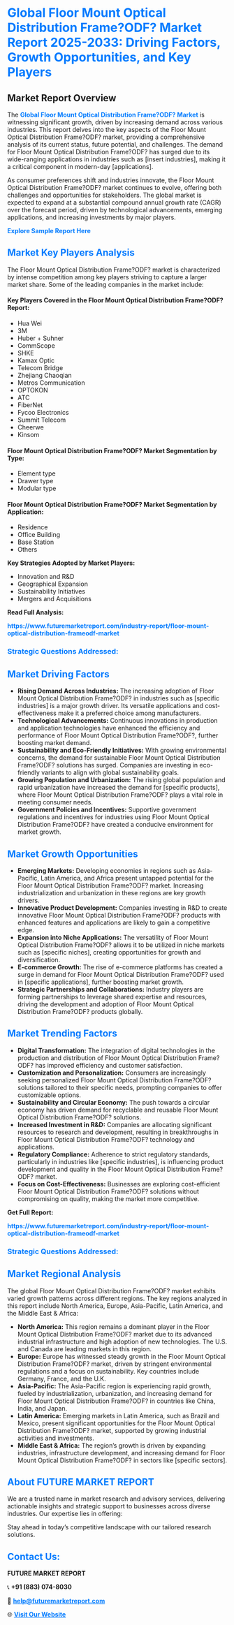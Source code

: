 <h1 style="color: #007BFF;">Global Floor Mount Optical Distribution Frame?ODF? Market Report 2025-2033: Driving Factors, Growth Opportunities, and Key Players</h1>

<section id="overview">
<h2>Market Report Overview</h2>
<p>The <a href="https://www.futuremarketreport.com/industry-report/floor-mount-optical-distribution-frameodf-market" style="color: #007BFF; text-decoration: none;"><strong>Global Floor Mount Optical Distribution Frame?ODF? Market</strong></a> is witnessing significant growth, driven by increasing demand across various industries. This report delves into the key aspects of the Floor Mount Optical Distribution Frame?ODF? market, providing a comprehensive analysis of its current status, future potential, and challenges. The demand for Floor Mount Optical Distribution Frame?ODF? has surged due to its wide-ranging applications in industries such as [insert industries], making it a critical component in modern-day [applications].</p>
<p>As consumer preferences shift and industries innovate, the Floor Mount Optical Distribution Frame?ODF? market continues to evolve, offering both challenges and opportunities for stakeholders. The global market is expected to expand at a substantial compound annual growth rate (CAGR) over the forecast period, driven by technological advancements, emerging applications, and increasing investments by major players.</p>
</section>

<section id="overview">
<p><a href="https://www.futuremarketreport.com/request-sample/reportId=43381" style="color: #007BFF; text-decoration: none;"><strong>Explore Sample Report Here</strong></a></p>
</section>

<section id="key-players">
<h2 style="color: #007BFF;">Market Key Players Analysis</h2>
<p>The Floor Mount Optical Distribution Frame?ODF? market is characterized by intense competition among key players striving to capture a larger market share. Some of the leading companies in the market include:</p>
<h4>Key Players Covered in the Floor Mount Optical Distribution Frame?ODF? Report:</h4>
<ul><li>Hua Wei</li><li>3M</li><li>Huber + Suhner</li><li>CommScope</li><li>SHKE</li><li>Kamax Optic</li><li>Telecom Bridge</li><li>Zhejiang Chaoqian</li><li>Metros Communication</li><li>OPTOKON</li><li>ATC</li><li>FiberNet</li><li>Fycoo Electronics</li><li>Summit Telecom</li><li>Cheerwe</li><li>Kinsom</li></ul>
<h4>Floor Mount Optical Distribution Frame?ODF? Market Segmentation by Type:</h4>
<ul><li>Element type</li><li>Drawer type</li><li>Modular type</li></ul>

<h4>Floor Mount Optical Distribution Frame?ODF? Market Segmentation by Application:</h4>
<ul><li>Residence</li><li>Office Building</li><li>Base Station</li><li>Others</li></ul>
<p><strong>Key Strategies Adopted by Market Players:</strong></p>
<ul>
<li>Innovation and R&D</li>
<li>Geographical Expansion</li>
<li>Sustainability Initiatives</li>
<li>Mergers and Acquisitions</li>
</ul>
</section>

<section>
<p><strong>Read Full Analysis: </strong></p><a href="https://www.futuremarketreport.com/industry-report/floor-mount-optical-distribution-frameodf-market" style="color: #007BFF; text-decoration: none;"><strong>https://www.futuremarketreport.com/industry-report/floor-mount-optical-distribution-frameodf-market</strong></a>
<h3 style="color: #007BFF;">Strategic Questions Addressed:</h3>
</section>

<section id="driving-factors">
<h2 style="color: #007BFF;">Market Driving Factors</h2>
<ul>
<li><strong>Rising Demand Across Industries:</strong> The increasing adoption of Floor Mount Optical Distribution Frame?ODF? in industries such as [specific industries] is a major growth driver. Its versatile applications and cost-effectiveness make it a preferred choice among manufacturers.</li>
<li><strong>Technological Advancements:</strong> Continuous innovations in production and application technologies have enhanced the efficiency and performance of Floor Mount Optical Distribution Frame?ODF?, further boosting market demand.</li>
<li><strong>Sustainability and Eco-Friendly Initiatives:</strong> With growing environmental concerns, the demand for sustainable Floor Mount Optical Distribution Frame?ODF? solutions has surged. Companies are investing in eco-friendly variants to align with global sustainability goals.</li>
<li><strong>Growing Population and Urbanization:</strong> The rising global population and rapid urbanization have increased the demand for [specific products], where Floor Mount Optical Distribution Frame?ODF? plays a vital role in meeting consumer needs.</li>
<li><strong>Government Policies and Incentives:</strong> Supportive government regulations and incentives for industries using Floor Mount Optical Distribution Frame?ODF? have created a conducive environment for market growth.</li>
</ul>
</section>

<section id="growth-opportunities">
<h2 style="color: #007BFF;">Market Growth Opportunities</h2>
<ul>
<li><strong>Emerging Markets:</strong> Developing economies in regions such as Asia-Pacific, Latin America, and Africa present untapped potential for the Floor Mount Optical Distribution Frame?ODF? market. Increasing industrialization and urbanization in these regions are key growth drivers.</li>
<li><strong>Innovative Product Development:</strong> Companies investing in R&D to create innovative Floor Mount Optical Distribution Frame?ODF? products with enhanced features and applications are likely to gain a competitive edge.</li>
<li><strong>Expansion into Niche Applications:</strong> The versatility of Floor Mount Optical Distribution Frame?ODF? allows it to be utilized in niche markets such as [specific niches], creating opportunities for growth and diversification.</li>
<li><strong>E-commerce Growth:</strong> The rise of e-commerce platforms has created a surge in demand for Floor Mount Optical Distribution Frame?ODF? used in [specific applications], further boosting market growth.</li>
<li><strong>Strategic Partnerships and Collaborations:</strong> Industry players are forming partnerships to leverage shared expertise and resources, driving the development and adoption of Floor Mount Optical Distribution Frame?ODF? products globally.</li>
</ul>
</section>

<section id="trending-factors">
<h2 style="color: #007BFF;">Market Trending Factors</h2>
<ul>
<li><strong>Digital Transformation:</strong> The integration of digital technologies in the production and distribution of Floor Mount Optical Distribution Frame?ODF? has improved efficiency and customer satisfaction.</li>
<li><strong>Customization and Personalization:</strong> Consumers are increasingly seeking personalized Floor Mount Optical Distribution Frame?ODF? solutions tailored to their specific needs, prompting companies to offer customizable options.</li>
<li><strong>Sustainability and Circular Economy:</strong> The push towards a circular economy has driven demand for recyclable and reusable Floor Mount Optical Distribution Frame?ODF? solutions.</li>
<li><strong>Increased Investment in R&D:</strong> Companies are allocating significant resources to research and development, resulting in breakthroughs in Floor Mount Optical Distribution Frame?ODF? technology and applications.</li>
<li><strong>Regulatory Compliance:</strong> Adherence to strict regulatory standards, particularly in industries like [specific industries], is influencing product development and quality in the Floor Mount Optical Distribution Frame?ODF? market.</li>
<li><strong>Focus on Cost-Effectiveness:</strong> Businesses are exploring cost-efficient Floor Mount Optical Distribution Frame?ODF? solutions without compromising on quality, making the market more competitive.</li>
</ul>
</section>

<section>
<p><strong>Get Full Report: </strong></p><a href="https://www.futuremarketreport.com/industry-report/floor-mount-optical-distribution-frameodf-market" style="color: #007BFF; text-decoration: none;"><strong>https://www.futuremarketreport.com/industry-report/floor-mount-optical-distribution-frameodf-market</strong></a>
<h3 style="color: #007BFF;">Strategic Questions Addressed:</h3>
</section>


<section id="regional-analysis">
<h2 style="color: #007BFF;">Market Regional Analysis</h2>
<p>The global Floor Mount Optical Distribution Frame?ODF? market exhibits varied growth patterns across different regions. The key regions analyzed in this report include North America, Europe, Asia-Pacific, Latin America, and the Middle East & Africa:</p>
<ul>
<li><strong>North America:</strong> This region remains a dominant player in the Floor Mount Optical Distribution Frame?ODF? market due to its advanced industrial infrastructure and high adoption of new technologies. The U.S. and Canada are leading markets in this region.</li>
<li><strong>Europe:</strong> Europe has witnessed steady growth in the Floor Mount Optical Distribution Frame?ODF? market, driven by stringent environmental regulations and a focus on sustainability. Key countries include Germany, France, and the U.K.</li>
<li><strong>Asia-Pacific:</strong> The Asia-Pacific region is experiencing rapid growth, fueled by industrialization, urbanization, and increasing demand for Floor Mount Optical Distribution Frame?ODF? in countries like China, India, and Japan.</li>
<li><strong>Latin America:</strong> Emerging markets in Latin America, such as Brazil and Mexico, present significant opportunities for the Floor Mount Optical Distribution Frame?ODF? market, supported by growing industrial activities and investments.</li>
<li><strong>Middle East & Africa:</strong> The region’s growth is driven by expanding industries, infrastructure development, and increasing demand for Floor Mount Optical Distribution Frame?ODF? in sectors like [specific sectors].</li>
</ul>
</section>

<footer>
<h2 style="color: #007BFF;">About FUTURE MARKET REPORT</h2>
<p>We are a trusted name in market research and advisory services, delivering actionable insights and strategic support to businesses across diverse industries. Our expertise lies in offering:</p>

<p>Stay ahead in today’s competitive landscape with our tailored research solutions.</p>

<h2 style="color: #007BFF;">Contact Us:</h2>
<p><strong>FUTURE MARKET REPORT</strong></p>
<p>📞 <strong>+91 (883) 074-8030</strong></p>
<p>📧 <strong><a href="mailto:help@futuremarketreport.com" style="color: #007BFF;">help@futuremarketreport.com</a></strong></p>
<p>🌐 <strong><a href="https://www.futuremarketreport.com/" style="color: #007BFF;">Visit Our Website</a></strong></p>
</footer>
